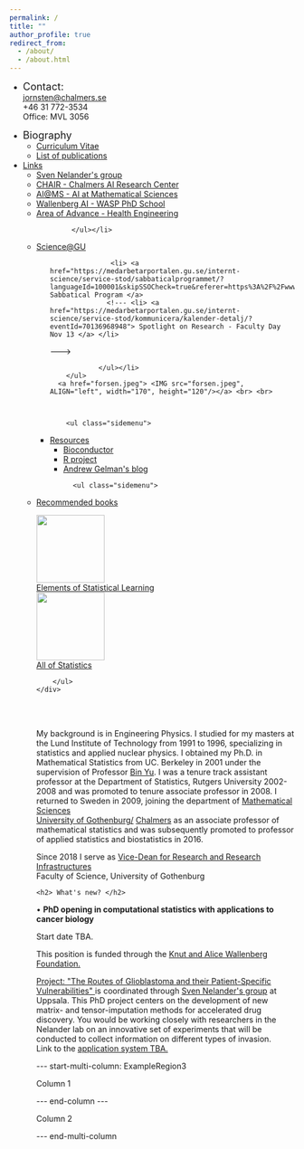 ```yaml
---
permalink: /
title: ""
author_profile: true
redirect_from: 
  - /about/
  - /about.html
---
```




<div id="sidebar">
<!--       <a href="rumford2.jpg"><img src="rumford2.jpg" width="140" height="190" alt="sample content image" ></a> -->
        <ul> <li><p style="text-align: left; padding-right: 0pt; width:100%; font-size:1em">
		    <font size=+1> Contact: </font> <br>
			<a href="mailto:jornsten@chalmers.se">jornsten@chalmers.se</a>
            <IMG src="mailto.png",  ALIGN="justify", width="15", height="10"/><br>
			+46 31 772-3534 <br>
			Office: MVL 3056</li> </ul>
		<ul class="sidemenu">
			<li><font size=+1><div id="DP"; onmouseover="changetext()"; onmouseout="returntext()";>Biography</div> </font>
				<ul class="vmenu">
                <li><a  href="CVJornstenW.pdf">Curriculum Vitae</a></li>
				<li><a href="https://scholar.google.se/citations?user=SO9llAMAAAAJ&hl=sv">List of publications</a></li>
				</ul></li>
 <!--            <li><a name="#Software "href="rcodes.html">R codes and packages</a> -->
<!--               <ul class="vmenu">
				<li><a  href="epoc.html">EPoC</a></li>
                <li><a  href="rcodes.html">Older Rcodes</a></li>
				</ul></li> -->
			<li><a href="#Links">Links</a>
                <ul class="vmenu">
				<li><a  href="http://nelanderlab.org">Sven Nelander's group</a></li>
                                  <li> <a href="https://www.chalmers.se/en/centres/chair/Pages/default.aspx"> CHAIR - Chalmers AI Research Center </a> </li>
                       <li> <a href="https://www.chalmers.se/en/departments/math/research/research-groups/AIMS/Pages/default.aspx"> AI@MS - AI at Mathematical Sciences </a></li>

<li> <a href="https://wasp-sweden.org/graduate-school/"> Wallenberg AI - WASP PhD School </a></li>
<li> <a href="https://www.chalmers.se/en/areas-of-advance/Pages/AoA-under-construction.aspx"> Area of Advance - Health Engineering </a> </li>
				</ul></li>


				</ul></li>
 <ul class="sidemenu">
 <li><a href="https://science.gu.se/"> Science@GU </a>
                <ul class="vmenu">

                   <li> <a href="https://medarbetarportalen.gu.se/internt-science/service-stod/sabbaticalprogrammet/?languageId=100001&skipSSOCheck=true&referer=https%3A%2F%2Fwww.google.com%2F"> Sabbatical Program </a>
                  <!--- <li> <a href="https://medarbetarportalen.gu.se/internt-science/service-stod/kommunicera/kalender-detalj/?eventId=70136968948"> Spotlight on Research - Faculty Day Nov 13 </a> </li>
--->

				</ul></li>
		</ul>
      <a href="forsen.jpeg"> <IMG src="forsen.jpeg",  ALIGN="left", width="170", height="120"/></a> <br> <br>



        <ul class="sidemenu">
<li><a href="#Resources"> Resources </a>
                <ul class="vmenu">
                <li> <a href="http://www.bioconductor.org/"> Bioconductor </a></li>
                <li> <a href="http://www.r-project.org/"> R project </a></li>
                <li> <a href="https://statmodeling.stat.columbia.edu/"> Andrew Gelman's blog </a></li>
</ul></li>
</ul>

             <ul class="sidemenu">
<li><a href="#Other">Recommended books</a> </li></ul>
<ul class="vmenu">
		<a href="http://www-stat.stanford.edu/~tibs/ElemStatLearn/"> <IMG src="ESL.jpg",align="left",width="60", height="120"/><br>Elements of Statistical Learning</a><br>
		<a href="http://www.stat.cmu.edu/~larry/all-of-statistics/index.html"> <IMG src="allofstats.jpg",align="left",width="60", height="120"/><br>All of Statistics</a>

		</ul>		
	</div>


<br> <br>

My background is in Engineering Physics. I studied for my masters at the Lund Institute of 
  Technology from 1991 to 1996, specializing in statistics and applied nuclear physics. I obtained my Ph.D. in Mathematical Statistics from UC. Berkeley 
  in 2001 under the supervision of Professor <a href="https://binyu.stat.berkeley.edu/"> Bin Yu</a>. I was a tenure track assistant professor at the Department of Statistics, Rutgers University 2002-2008 and was 
  promoted to tenure associate professor in 2008. I returned to Sweden in 2009, joining the department of <a href="http://www.chalmers.se/math/EN"> Mathematical Sciences</a>
<br><a href="http://www.gu.se/english/?languageId=100001&contentId=-1&disableRedirect=true&returnUrl=http%3A%2F%2Fwww.gu.se%2F">University of Gothenburg/</a>
<a href="http://www.chalmers.se/en/Pages/default.aspx">Chalmers</a> as an associate professor of mathematical statistics and was 
 subsequently promoted to professor of applied statistics and biostatistics in 2016. <p>
 Since 2018 I serve as 
 <a href="https://science.gu.se/english/about/organisation/steering_group/?languageId=100001&disableRedirect=true&returnUrl=http%3A%2F%2Fscience.gu.se%2Ffakulteten%2FOrganisation%2Fledningsgruppen%2F"> Vice-Dean for Research and Research Infrastructures </a><br>
Faculty of Science, University of Gothenburg
<p>


	<h2> What's new? </h2>
&bull; <b>PhD opening in computational statistics with applications to cancer biology</b>  <p> Start date TBA.
<p>
 <!--Two positions are funded through the joint WASP-DDLS call. -->
 This position is funded through the <a href="https://kaw.wallenberg.org/en/research-projects-2022"> Knut and Alice Wallenberg Foundation.
<p>
Project: "The Routes of Glioblastoma and their Patient-Specific Vulnerabilities" </a> is coordinated through
<a  href="http://nelanderlab.org">Sven Nelander's group</a> at Uppsala. This PhD project centers on the development of new matrix- and tensor-imputation methods for 
accelerated drug discovery.  You would be
working closely with researchers in the Nelander lab on an innovative set of experiments that will be conducted to collect information on different
types of invasion. 
<br>
Link to the <a href=""> application system TBA. </a> <p>


--- start-multi-column: ExampleRegion3

Column 1

--- end-column ---

 Column 2

--- end-multi-column


